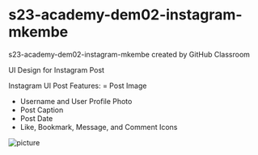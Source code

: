 # s23-academy-dem02-instagram-mkembe
s23-academy-dem02-instagram-mkembe created by GitHub Classroom

UI Design for Instagram Post

Instagram UI Post Features:
= Post Image
- Username and User Profile Photo
- Post Caption
- Post Date
- Like, Bookmark, Message, and Comment Icons

![picture](https://github.com/appteamcarolina/s23-academy-p02-weather-mkembe/blob/main/igss.png?raw=true)

